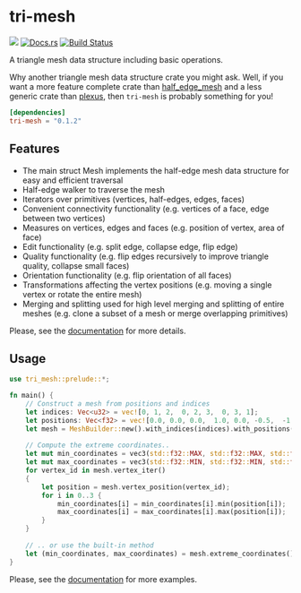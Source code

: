 # tri-mesh

[![](http://meritbadge.herokuapp.com/tri-mesh)](https://crates.io/crates/tri-mesh)
[![Docs.rs](https://docs.rs/tri-mesh/badge.svg)](https://docs.rs/tri-mesh)
[![Build Status](https://travis-ci.org/asny/tri-mesh.svg?branch=master)](https://travis-ci.org/asny/tri-mesh)

A triangle mesh data structure including basic operations.

Why another triangle mesh data structure crate you might ask.
Well, if you want a more feature complete crate than [half_edge_mesh](https://crates.io/crates/half_edge_mesh) and a less generic crate than [plexus](https://crates.io/crates/plexus),
then `tri-mesh` is probably something for you!

```toml
[dependencies]
tri-mesh = "0.1.2"
```

## Features

- The main struct Mesh implements the half-edge mesh data structure for easy and efficient traversal
- Half-edge walker to traverse the mesh
- Iterators over primitives (vertices, half-edges, edges, faces)
- Convenient connectivity functionality (e.g. vertices of a face, edge between two vertices)
- Measures on vertices, edges and faces (e.g. position of vertex, area of face)
- Edit functionality (e.g. split edge, collapse edge, flip edge)
- Quality functionality (e.g. flip edges recursively to improve triangle quality, collapse small faces)
- Orientation functionality (e.g. flip orientation of all faces)
- Transformations affecting the vertex positions (e.g. moving a single vertex or rotate the entire mesh)
- Merging and splitting used for high level merging and splitting of entire meshes (e.g. clone a subset of a mesh or merge overlapping primitives)

Please, see the [documentation](https://docs.rs/tri-mesh) for more details.

## Usage

```rust
use tri_mesh::prelude::*;

fn main() {
    // Construct a mesh from positions and indices
    let indices: Vec<u32> = vec![0, 1, 2,  0, 2, 3,  0, 3, 1];
    let positions: Vec<f32> = vec![0.0, 0.0, 0.0,  1.0, 0.0, -0.5,  -1.0, 0.0, -0.5, 0.0, 0.0, 1.0];
    let mesh = MeshBuilder::new().with_indices(indices).with_positions(positions).build().unwrap();
    
    // Compute the extreme coordinates..
    let mut min_coordinates = vec3(std::f32::MAX, std::f32::MAX, std::f32::MAX);
    let mut max_coordinates = vec3(std::f32::MIN, std::f32::MIN, std::f32::MIN);
    for vertex_id in mesh.vertex_iter()
    {
        let position = mesh.vertex_position(vertex_id);
        for i in 0..3 {
            min_coordinates[i] = min_coordinates[i].min(position[i]);
            max_coordinates[i] = max_coordinates[i].max(position[i]);
        }
    }
    
    // .. or use the built-in method
    let (min_coordinates, max_coordinates) = mesh.extreme_coordinates();
}
```

Please, see the [documentation](https://docs.rs/tri-mesh) for more examples.
